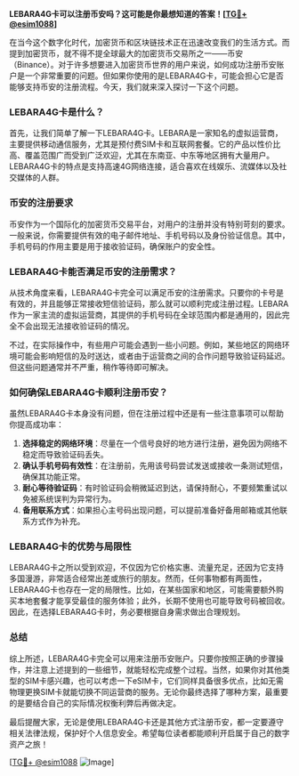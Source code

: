 **LEBARA4G卡可以注册币安吗？这可能是你最想知道的答案！[[TG💪+ @esim1088](https://t.me/s/esim1088)]**

在当今这个数字化时代，加密货币和区块链技术正在迅速改变我们的生活方式。而提到加密货币，就不得不提全球最大的加密货币交易所之一——币安（Binance）。对于许多想要进入加密货币世界的用户来说，如何成功注册币安账户是一个非常重要的问题。但如果你使用的是LEBARA4G卡，可能会担心它是否能够支持币安的注册流程。今天，我们就来深入探讨一下这个问题。

### LEBARA4G卡是什么？

首先，让我们简单了解一下LEBARA4G卡。LEBARA是一家知名的虚拟运营商，主要提供移动通信服务，尤其是预付费SIM卡和互联网套餐。它的产品以性价比高、覆盖范围广而受到广泛欢迎，尤其在东南亚、中东等地区拥有大量用户。LEBARA4G卡的特点是支持高速4G网络连接，适合喜欢在线娱乐、流媒体以及社交媒体的人群。

### 币安的注册要求

币安作为一个国际化的加密货币交易平台，对用户的注册并没有特别苛刻的要求。一般来说，你需要提供有效的电子邮件地址、手机号码以及身份验证信息。其中，手机号码的作用主要是用于接收验证码，确保账户的安全性。

### LEBARA4G卡能否满足币安的注册需求？

从技术角度来看，LEBARA4G卡完全可以满足币安的注册需求。只要你的卡号是有效的，并且能够正常接收短信验证码，那么就可以顺利完成注册过程。LEBARA作为一家主流的虚拟运营商，其提供的手机号码在全球范围内都是通用的，因此完全不会出现无法接收验证码的情况。

不过，在实际操作中，有些用户可能会遇到一些小问题。例如，某些地区的网络环境可能会影响短信的及时送达，或者由于运营商之间的合作问题导致验证码延迟。但这些问题通常并不严重，稍作等待即可解决。

### 如何确保LEBARA4G卡顺利注册币安？

虽然LEBARA4G卡本身没有问题，但在注册过程中还是有一些注意事项可以帮助你提高成功率：

1. **选择稳定的网络环境**：尽量在一个信号良好的地方进行注册，避免因为网络不稳定而导致验证码丢失。
2. **确认手机号码有效性**：在注册前，先用该号码尝试发送或接收一条测试短信，确保其功能正常。
3. **耐心等待验证码**：有时验证码会稍微延迟到达，请保持耐心，不要频繁重试以免被系统误判为异常行为。
4. **备用联系方式**：如果担心主号码出现问题，可以提前准备好备用邮箱或其他联系方式作为补充。

### LEBARA4G卡的优势与局限性

LEBARA4G卡之所以受到欢迎，不仅因为它价格实惠、流量充足，还因为它支持多国漫游，非常适合经常出差或旅行的朋友。然而，任何事物都有两面性，LEBARA4G卡也存在一定的局限性。比如，在某些国家和地区，可能需要额外购买本地套餐才能享受最佳的服务体验；此外，长期不使用也可能导致号码被回收。因此，在选择LEBARA4G卡时，务必要根据自身需求做出合理规划。

### 总结

综上所述，LEBARA4G卡完全可以用来注册币安账户。只要你按照正确的步骤操作，并注意上述提到的一些细节，就能轻松完成整个过程。当然，如果你对其他类型的SIM卡感兴趣，也可以考虑一下eSIM卡，它们同样具备很多优点，比如无需物理更换SIM卡就能切换不同运营商的服务。无论你最终选择了哪种方案，最重要的是要结合自己的实际情况权衡利弊后再做决定。

最后提醒大家，无论是使用LEBARA4G卡还是其他方式注册币安，都一定要遵守相关法律法规，保护好个人信息安全。希望每位读者都能顺利开启属于自己的数字资产之旅！

[[TG💪+ @esim1088](https://t.me/s/esim1088) ![Image](https://i.postimg.cc/4NQfJmqS/Snipaste-2025-05-13-00-14-12.png)]